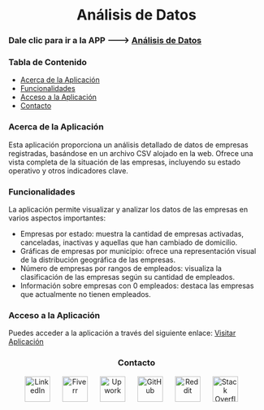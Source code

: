 <h1 align="center">Análisis de Datos</h1>

<h3 id="acceso-a-la-aplicación">Dale clic para ir a la APP ---> <a href="https://data543njfdkmc8qsqcggrjk3.streamlit.app/">Análisis de Datos</a></h3>

<h3>Tabla de Contenido</h3>
<ul>
  <li><a href="#acerca-de-la-aplicación">Acerca de la Aplicación</a></li>
  <li><a href="#funcionalidades">Funcionalidades</a></li>
  <li><a href="#acceso-a-la-aplicación">Acceso a la Aplicación</a></li>
  <li><a href="#contacto">Contacto</a></li>
</ul>

<h3 id="acerca-de-la-aplicación">Acerca de la Aplicación</h3>
<p>Esta aplicación proporciona un análisis detallado de datos de empresas registradas, basándose en un archivo CSV alojado en la web. Ofrece una vista completa de la situación de las empresas, incluyendo su estado operativo y otros indicadores clave.</p>

<h3 id="funcionalidades">Funcionalidades</h3>
<p>La aplicación permite visualizar y analizar los datos de las empresas en varios aspectos importantes:
<ul>
  <li>Empresas por estado: muestra la cantidad de empresas activadas, canceladas, inactivas y aquellas que han cambiado de domicilio.</li>
  <li>Gráficas de empresas por municipio: ofrece una representación visual de la distribución geográfica de las empresas.</li>
  <li>Número de empresas por rangos de empleados: visualiza la clasificación de las empresas según su cantidad de empleados.</li>
  <li>Información sobre empresas con 0 empleados: destaca las empresas que actualmente no tienen empleados.</li>
</ul>
</p>

<h3 id="acceso-a-la-aplicación">Acceso a la Aplicación</h3>
<p>Puedes acceder a la aplicación a través del siguiente enlace: <a href="https://data543njfdkmc8qsqcggrjk3.streamlit.app/">Visitar Aplicación</a></p>

<h3 id="contacto" align="center">Contacto</h3>
<p align="center">
  <a href="https://www.linkedin.com/in/jorge-prieto-b36ab2250/"><img src="https://pngimg.com/uploads/linkedIn/linkedIn_PNG37.png" alt="LinkedIn" width="50" style="margin-right: 20px;"></a>
  <a href="https://www.fiverr.com/andres__jimenez?public_mode=true"><img src="https://freelogopng.com/images/all_img/1656738600fiverr-app-logo.png" alt="Fiverr" width="50" style="margin-right: 20px;"></a>
  <a href="https://www.upwork.com/freelancers/~0142bd1ae6229261b5"><img src="https://w7.pngwing.com/pngs/80/704/png-transparent-upwork-hd-logo-thumbnail.png" alt="Upwork" width="50" style="margin-right: 20px;"></a>
  <a href="https://github.com/Jorge-Andres-Prieto"><img src="https://cdn2.iconfinder.com/data/icons/font-awesome/1792/github-512.png" alt="GitHub" width="50" style="margin-right: 20px;"></a>
  <a href="https://www.reddit.com/user/Flestar/?utm_source=share&utm_medium=web3x&utm_name=web3xcss&utm_term=1&utm_content=share_button"><img src="https://logodownload.org/wp-content/uploads/2018/02/reddit-logo-16.png" alt="Reddit" width="50" style="margin-right: 20px;"></a>
  <a href="https://stackoverflow.com/users/24101727/jorge-prieto"><img src="https://www.logo.wine/a/logo/Stack_Overflow/Stack_Overflow-Icon-Logo.wine.svg" alt="Stack Overflow" width="50" style="margin-right: 20px;"></a>
</p>
